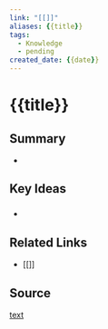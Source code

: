 ```yaml
---
link: "[[]]"
aliases: {{title}}
tags:
  - Knowledge
  - pending
created_date: {{date}}
---
```

# {{title}}
## Summary
- 
## Key Ideas
### 
- 
## Related Links
- [[]]
## Source
[text](url) 
